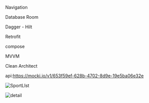 

Navigation

Database Room

Dagger - Hilt

Retrofit

compose

MVVM

Clean Architect

api:https://mocki.io/v1/653f59ef-628b-4702-8d9e-19e5ba06e32e


![SportLIst](https://github.com/valipourmotahareh/SportApp/assets/24505649/22741661-5a1c-4ad1-ace7-b95415298571)

![detail](https://github.com/valipourmotahareh/SportApp/assets/24505649/0e51cafb-9842-4872-a42a-f59b33cb3022)

